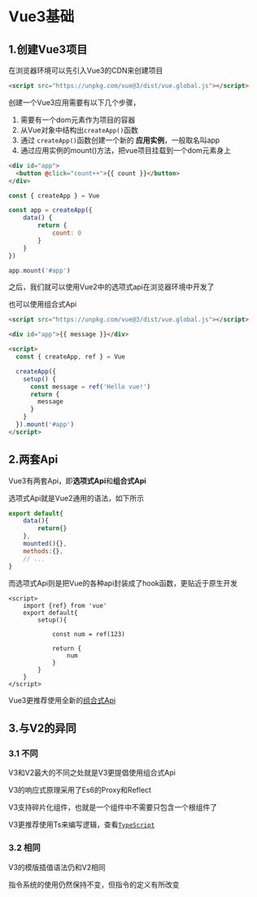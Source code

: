 # Vue3基础

## 1.创建Vue3项目

在浏览器环境可以先引入Vue3的CDN来创建项目

```html
<script src="https://unpkg.com/vue@3/dist/vue.global.js"></script>
```

创建一个Vue3应用需要有以下几个步骤，

1. 需要有一个dom元素作为项目的容器
2. 从Vue对象中结构出`createApp()`函数
3. 通过 `createApp()`函数创建一个新的 **应用实例**，一般取名叫app
4. 通过应用实例的mount()方法，把vue项目挂载到一个dom元素身上

```html
<div id="app">
  <button @click="count++">{{ count }}</button>
</div>
```

```js
const { createApp } = Vue

const app = createApp({
    data() {
        return {
            count: 0
        }
    }
})

app.mount('#app')
```

之后，我们就可以使用Vue2中的选项式api在浏览器环境中开发了

也可以使用组合式Api

```html
<script src="https://unpkg.com/vue@3/dist/vue.global.js"></script>

<div id="app">{{ message }}</div>

<script>
  const { createApp, ref } = Vue

  createApp({
    setup() {
      const message = ref('Hello vue!')
      return {
        message
      }
    }
  }).mount('#app')
</script>
```



## 2.两套Api

Vue3有两套Api，即**选项式Api**和**组合式Api**

选项式Api就是Vue2通用的语法，如下所示

```js
export default{
    data(){
		return{}
    },
    mounted(){},
    methods:{},
    // ...
}
```

而选项式Api则是把Vue的各种api封装成了hook函数，更贴近于原生开发

```vue
<script>
    import {ref} from 'vue'
    export default{
        setup(){

            const num = ref(123)

            return {
                num
            }
        }
    }
</script>
```

Vue3更推荐使用全新的[组合式Api](../组合式Api/01.setup)



## 3.与V2的异同

### 3.1 不同

V3和V2最大的不同之处就是V3更提倡使用组合式Api

V3的响应式原理采用了Es6的Proxy和Reflect

V3支持碎片化组件，也就是一个组件中不需要只包含一个根组件了

V3更推荐使用Ts来编写逻辑，查看[`TypeScript`](../../../../TypeScript/Ts入门/01.基本配置)

### 3.2 相同

V3的模版插值语法仍和V2相同

指令系统的使用仍然保持不变，但指令的定义有所改变




